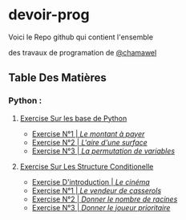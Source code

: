 # devoir-prog

Voici le Repo github qui contient l'ensemble 

des travaux de  programation de [@chamawel](https://github.com/chamawel)

## Table Des Matières

### Python : 

1. [Exercise Sur les base de Python](Exercises/Les-bases/) 
    - [Exercise N°1 |          *Le montant à payer*](Exercises/Les-bases/ex-1p4.py)
    - [Exercise N°2 | *L'aire d'une surface*](Exercises/Les-bases/ex-2p5.py)
    - [Exercise N°3 | *La permutation de variables*](Exercises/Les-bases/ex-3p5.py)

2. [Exercise Sur Les Structure Conditionelle](Exercises/Struct-condi/) 
    - [Exercise D'introduction | *Le cinéma* ](Exercises/Struct-condi/ex-cine.py)
    - [Exercise N°1 | *Le vendeur de casserols*](Exercises/Struct-condi/ex-1p7.py)
    - [Exercise N°2 | *Donner le nombre de racines* ](Exercises/Struct-condi/ex-2p8.py)
    - [Exercise N°3 | *Donner le joueur prioritaire* ](Exercises/Struct-condi/ex-3p9.py)